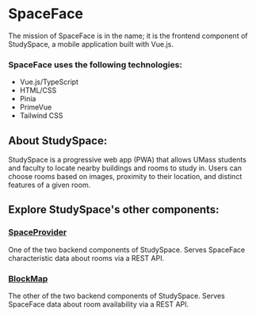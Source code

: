 # SpaceFace

The mission of SpaceFace is in the name; it is the frontend component of StudySpace, a mobile application built with Vue.js. 

### SpaceFace uses the following technologies:
- Vue.js/TypeScript
- HTML/CSS
- Pinia
- PrimeVue
- Tailwind CSS

## About StudySpace:
StudySpace is a progressive web app (PWA) that allows UMass students and faculty to locate nearby buildings and rooms to study in. Users can choose rooms based on images, proximity to their location, and distinct features of a given room. 

## Explore StudySpace's other components:
### [SpaceProvider](https://github.com/Yonava/SpaceProvider)
One of the two backend components of StudySpace. Serves SpaceFace characteristic data about rooms via a REST API.
### [BlockMap](https://github.com/emmethamell/BlockMap)
The other of the two backend components of StudySpace. Serves SpaceFace data about room availability via a REST API.
